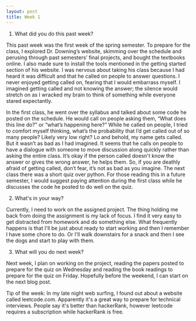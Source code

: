 ```yaml
---
layout: post
title: Week 1
---
```



1. What did you do this past week?

This past week was the first week of the spring semester. To prepare for the class, I explored Dr. Downing’s website, skimming over the schedule and perusing through past semesters’ final projects, and bought the textbooks online. I also made sure to install the tools mentioned in the getting started section of his website. I was nervous about taking his class because I had heard it was difficult and that he called on people to answer questions. I never enjoyed getting called on, fearing that I would embarrass myself. I imagined getting called and not knowing the answer; the silence would stretch on as I wracked my brain to think of something while everyone stared expectantly. 

In the first class, he went over the syllabus and talked about some code he posted on the schedule. He would call on people asking them, “What does this line do?” or “what’s happening here?” While he called on people, I tried to comfort myself thinking, what’s the probability that I’d get called out of so many people? Likely very low right? Lo and behold, my name gets called. But it wasn’t as bad as I had imagined. It seems that he calls on people to have a dialogue with someone to move discussion along quickly rather than asking the entire class. It’s okay if the person called doesn't know the answer or gives the wrong answer, he helps them. So, if you are deathly afraid of getting called, don’t fear, it’s not as bad as you imagine. 
The next class there was a short quiz over python. For those reading this in a future semester, I would suggest paying attention during the first class while he discusses the code he posted to do well on the quiz. 

2. What's in your way?

Currently, I need to work on the assigned project. The thing holding me back from doing the assignment is my lack of focus. I find it very easy to get distracted from homework and do something else. What frequently happens is that I'll be just about ready to start working and then I remember I have some chore to do. Or I'll walk downstairs for a snack and then I see the dogs and start to play with them.

3. What will you do next week?

Next week, I plan on working on the project, reading the papers posted to prepare for the quiz on Wednesday and reading the book readings to prepare for the quiz on Friday. Hopefully before the weekend, I can start on the next blog post.

Tip of the week: In my late night web surfing, I found out about a website called leetcode.com. Apparently it's a great way to prepare for technical interviews. People say it's better than hackerRank, however leetcode requires a subscription while hackerRank is free.
